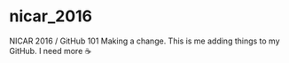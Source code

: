 # nicar_2016
NICAR 2016 / GitHub 101
Making a change.
This is me adding things to my GitHub.
I need more :coffee:
